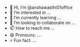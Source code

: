 - 👋 Hi, I’m @anshawasthi01office
- 👀 I’m interested in ...
- 🌱 I’m currently learning ...
- 💞️ I’m looking to collaborate on ...
- 📫 How to reach me ...
- 😄 Pronouns: ...
- ⚡ Fun fact: ...

<!---
anshawasthi01office/anshawasthi01office is a ✨ special ✨ repository because its `README.md` (this file) appears on your GitHub profile.
You can click the Preview link to take a look at your changes.
--->
